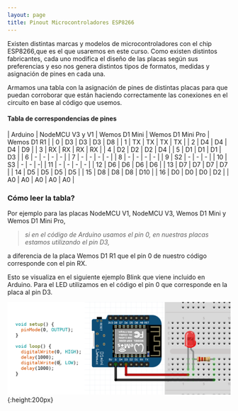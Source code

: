 ```yaml
---
layout: page
title: Pinout Microcontroladores ESP8266
---
```


Existen distintas marcas y modelos de microcontroladores con el chip ESP8266,que es el que usaremos en este curso. Como existen distintos fabricantes, cada uno modifica el diseño de las placas según sus preferencias y eso nos genera distintos tipos de formatos, medidas y asignación de pines en cada una.  

Armamos una tabla con la asignación de pines de distintas placas para que puedan corroborar que están haciendo correctamente las conexiones en el circuito en base al código que usemos.

#### Tabla de correspondencias de pines

| Arduino | NodeMCU V3 y V1 | Wemos D1 Mini | Wemos D1 Mini Pro | Wemos D1 R1 |
| 0  | D3 | D3 | D3 | D8 |
| 1  | TX | TX | TX | TX |
| 2  | D4 | D4 | D4 | D9 |
| 3  | RX | RX | RX | RX |
| 4  | D2 | D2 | D2 | D4 |
| 5  | D1 | D1 | D1 | D3 |
| 6  | -  | -  | -  | - |
| 7  | -  | -  | -  | - |
| 8  | -  | -  | -  | - |
| 9  | S2 | -  | -  | - |
| 10 | S3 | -  | -  | -|
| 11 | -  | -  | -  | - |
| 12 | D6 | D6 | D6 | D6 |
| 13 | D7 | D7 | D7 | D7 |
| 14 | D5 | D5 | D5 | D5 |
| 15 | D8 | D8 | D8 | D10 |
| 16 | D0 | D0 | D0 | D2 |
| A0 | A0 | A0 | A0 | A0 |


### Cómo leer la tabla?
Por ejemplo para las placas NodeMCU V1, NodeMCU V3, Wemos D1 Mini y Wemos D1 Mini Pro,   

> *si en el código de Arduino usamos el pin 0, en nuestras placas estamos utilizando el pin D3,*   

a diferencia de la placa Wemos D1 R1 que el pin 0 de nuestro código corresponde con el pin RX.  

Esto se visualiza en el siguiente ejemplo Blink que viene incluido en Arduino. Para el LED utilizamos en el código el pin 0 que corresponde en la placa al pin D3.
<br>

[![Pinout NodeMCU V3](/assets/images/pines_ejemplo.png "Pinout Ejemplo")](/assets/images/pines_ejemplo.png){:height:200px}

<br>  
